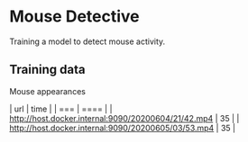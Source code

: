 # Mouse Detective

Training a model to detect mouse activity.

## Training data

Mouse appearances

| url                                                 | time |
| ===                                                 | ==== |
| http://host.docker.internal:9090/20200604/21/42.mp4 | 35   |
| http://host.docker.internal:9090/20200605/03/53.mp4 | 35   |
